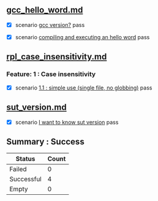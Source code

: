 ## [gcc_hello_word.md](../../examples/gcc_hello_word.md)  
  - [X] scenario [gcc version?](../../examples/gcc_hello_word.md) pass  

  - [X] scenario [compiling and executing an hello word](../../examples/gcc_hello_word.md) pass  

## [rpl_case_insensitivity.md](../../examples/rpl_case_insensitivity.md)  
  ### Feature: 1 : Case insensitivity  
  - [X] scenario [1.1 : simple use (single file, no globbing)](../../examples/rpl_case_insensitivity.md) pass  

## [sut_version.md](../../examples/sut_version.md)  
  - [X] scenario [I want to know sut version](../../examples/sut_version.md) pass  


## Summary : **Success**


| Status     | Count |
|------------|-------|
| Failed     | 0     |
| Successful | 4     |
| Empty      | 0     |
